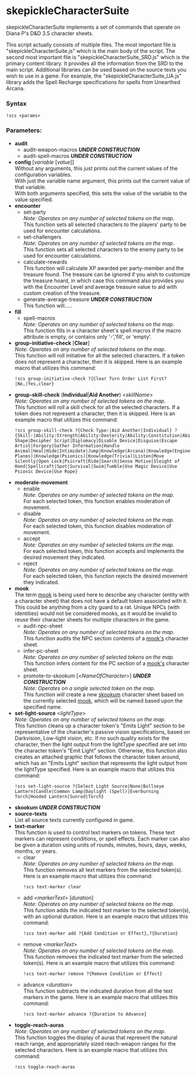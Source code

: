 # skepickleCharacterSuite

skepickleCharacterSuite implements a set of commands that operate on Diana P's D&D 3.5 character sheets.

This script actually consists of multiple files. The most important file is "skepickleCharacterSuite.js" which is the main body of the script. The second most important file is "skepickleCharacterSuite_SRD.js" which is the primary content library. It provides all the information from the SRD to the main script. Additional libraries can be used based on the source texts you wish to use in a game. For example, the "skepickleCharacterSuite_UA.js" library adds the Spell Recharge specifications for spells from Unearthed Arcana.

### Syntax

```!scs <params>```

### Parameters:

* **audit**
  * audit-weapon-macros **_UNDER CONSTRUCTION_**
  * audit-spell-macros **_UNDER CONSTRUCTION_**
* **config** [_variable_ [_value_]]  
    Without any arguments, this just prints out the current values of the configuration variables.  
    With just the variable name argument, this prints out the current value of that variable.  
    With both arguments specified, this sets the value of the variable to the value specified.
* **encounter**
  * set-party  
    _Note: Operates on any number of selected tokens on the map._  
    This function sets all selected characters to the players' party to be used for encounter calculations.
  * set-challengers  
    _Note: Operates on any number of selected tokens on the map._  
    This function sets all selected characters to the enemy party to be used for encounter calculations.
  * calculate-rewards  
    This function will calculate XP awarded per party-member and the treasure found. The treasure can be ignored if you wish to customize the treasure hoard, in which case this command also provides you with the Encounter Level and average treasure value to aid with custom creation of the treasure.
  * generate-average-treasure **_UNDER CONSTRUCTION_**  
    This function will.....
* **fill**
  * spell-macros  
    _Note: Operates on any number of selected tokens on the map._  
    This function fills in a character sheet's spell macros if the macro attribute is empty, or contains only '-','fill', or 'empty'.
* **group-initiative-check** [**Clear**]  
    _Note: Operates on any number of selected tokens on the map._  
    This function will roll initiative for all the selected characters. If a token does not represent a character, then it is skipped. Here is an example macro that utilizes this command:  
    ```
    !scs group-initiative-check ?{Clear Turn Order List First?|No,|Yes,clear}
    ```
* **group-skill-check** (**Individual**|**Aid Another**) <_skillName_>  
    _Note: Operates on any number of selected tokens on the map._  
    This function will roll a skill check for all the selected characters. If a token does not represent a character, then it is skipped. Here is an example macro that utilizes this command:  
    ```
    !scs group-skill-check ?{Check Type:|Aid Another|Individual} ?{Skill:|Ability:Strength|Ability:Dexterity|Ability:Constitution|Ability:Intelligence|Ability:Wisdom|Ability:Charisma|Appraise|Autohypnosis|Balance|Bluff|Climb|Craft(Weaponsmithing)|Craft(Alchemy)|Craft(Generic)|Craft(Dice)|Concentration|Control Shape|Decipher Script|Diplomacy|Disable Device|Disguise|Escape Artist|Forgery|Gather Information|Handle Animal|Heal|Hide|Intimidate|Jump|Knowledge(Arcana)|Knowledge(Engineering)|Knowledge(Dungeoneering)|Knowledge(Geography)|Knowledge(History)|Knowledge(Local)|Knowledge(Nature)|Knowledge(Nobility)|Knowledge(Religion)|Knowledge(The Planes)|Knowledge(Psionics)|Knowledge(Trivia)|Listen|Move Silently|Open Lock|Psicraft|Ride|Search|Sense Motive|Sleight of Hand|Spellcraft|Spot|Survival|Swim|Tumble|Use Magic Device|Use Psionic Device|Use Rope}
    ```
* **moderate-movement**
  * enable  
    _Note: Operates on any number of selected tokens on the map._  
    For each selected token, this function enables moderation of movement.
  * disable  
    _Note: Operates on any number of selected tokens on the map._  
    For each selected token, this function disables moderation of movement.
  * accept  
    _Note: Operates on any number of selected tokens on the map._  
    For each selected token, this function accepts and implements the desired movement they indicated.
  * reject  
    _Note: Operates on any number of selected tokens on the map._  
    For each selected token, this function rejects the desired movement they indicated.
* **mook**  
  The term [mook](https://www.dandwiki.com/wiki/Help:Glossary_of_Jargon#Mook) is being used here to describe any character (entity with a character sheet) that does not have a default token associated with it. This could be anything from a city guard to a rat. Unique NPCs (with identities) would not be considered mooks, as it would be invalid to reuse their character sheets for multiple characters in the game.
  * audit-npc-sheet  
    _Note: Operates on any number of selected tokens on the map._  
    This function audits the NPC section contents of a [mook's](https://www.dandwiki.com/wiki/Help:Glossary_of_Jargon#Mook) character sheet.
  * infer-pc-sheet  
    _Note: Operates on any number of selected tokens on the map._  
    This function infers content for the PC section of a [mook's](https://www.dandwiki.com/wiki/Help:Glossary_of_Jargon#Mook) character sheet.
  * promote-to-skookum [<_NameOfCharacter_>] **_UNDER CONSTRUCTION_**  
    _Note: Operates on a single selected token on the map._  
    This function _will_ create a new [skookum](https://en.wikipedia.org/wiki/Skookum) character sheet based on the currently selected [mook](https://www.dandwiki.com/wiki/Help:Glossary_of_Jargon#Mook), which will be named based upon the specified name.
* **set-light-source** <_lightType_>  
    _Note: Operates on any number of selected tokens on the map._  
    This function cleans up a character token's "Emits Light" section to be representative of the character's passive vision specifications, based on Darkvision, Low-light vision, etc. If no such quality exists for the character, then the light output from the lightType specified are set into the character token's "Emit Light" section. Otherwise, this function also creates an attached graphic that follows the character token around, which has an "Emits Light" section that represents the light output from the lightType specified. Here is an example macro that utilizes this command:  
    ```
    !scs set-light-source ?{Select Light Source|None|Bullseye Lantern|Candle|Common Lamp|Daylight (Spell)|Everburning Torch|Hooded Lantern|Sunrod|Torch}
    ```
* **skookum** **_UNDER CONSTRUCTION_**
* **source-texts**  
    List all source texts currently configured in game.
* **text-marker**  
    This function is used to control text markers on tokens. These text markers can represent conditions, or spell effects. Each marker can also be given a duration using units of rounds, minutes, hours, days, weeks, months, or years.
  * clear  
    _Note: Operates on any number of selected tokens on the map._  
    This function removes all text markers from the selected token(s). Here is an example macro that utilizes this command:
    ```
    !scs text-marker clear
    ```
  * add <_markerText_> [_duration_]  
    _Note: Operates on any number of selected tokens on the map._  
    This function adds the indicated text marker to the selected token(s), with an optional duration. Here is an example macro that utilizes this command:
    ```
    !scs text-marker add ?{Add Condition or Effect},?{Duration}
    ```
  * remove <_markerText_>  
    _Note: Operates on any number of selected tokens on the map._  
    This function removes the indicated text marker from the selected token(s). Here is an example macro that utilizes this command:
    ```
    !scs text-marker remove ?{Remove Condition or Effect}
    ```
  * advance <_duration_>  
    This function subtracts the indicated duration from all the text markers in the game. Here is an example macro that utilizes this command:
    ```
    !scs text-marker advance ?{Duration to Advance}
    ```
* **toggle-reach-auras**  
    _Note: Operates on any number of selected tokens on the map._  
    This function toggles the display of auras that represent the natural reach range, and appropriately sized reach-weapon ranges for the selected characters. Here is an example macro that utilizes this command:  
    ```
    !scs toggle-reach-auras
    ```